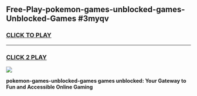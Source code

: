 
## Free-Play-pokemon-games-unblocked-games-Unblocked-Games #3myqv
<h3>
<a href="https://news.freeplayer.one?title=pokemon-games-unblocked-games&ref=8M">CLICK TO PLAY</a></h3>
<hr>

<h3>
<a href="https://news.freeplayer.one?title=pokemon-games-unblocked-games&ref=8M">CLICK 2 PLAY</a>
  
</h3>

<a href="https://news.freeplayer.one?title=pokemon-games-unblocked-games&ref=8M"><img src="https://clearcache.store/games.png"></a>


**pokemon-games-unblocked-games games unblocked: Your Gateway to Fun and Accessible Online Gaming**
